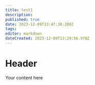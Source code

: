 ```yaml
---
title: test1
description: 
published: true
date: 2023-12-09T13:47:30.208Z
tags: 
editor: markdown
dateCreated: 2023-12-09T13:29:56.970Z
---
```


# Header
Your content here